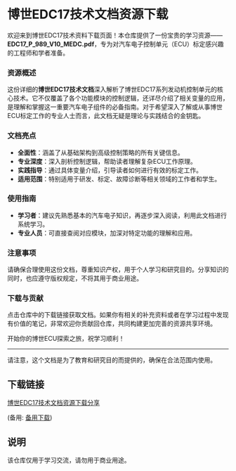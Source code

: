 # 博世EDC17技术文档资源下载

欢迎来到博世EDC17技术资料下载页面！本仓库提供了一份宝贵的学习资源——**EDC17_P_989_V10_MEDC.pdf**，专为对汽车电子控制单元（ECU）标定感兴趣的工程师和学者准备。

### 资源概述

这份详细的**博世EDC17技术文档**深入解析了博世EDC17系列发动机控制单元的核心技术。它不仅覆盖了各个功能模块的控制逻辑，还详尽介绍了相关变量的应用，是理解和掌握这一重要汽车电子组件的必备指南。对于希望深入了解或从事博世ECU标定工作的专业人士而言，此文档无疑是理论与实践结合的金钥匙。

### 文档亮点

- **全面性**：涵盖了从基础架构到高级控制策略的所有关键信息。
- **专业深度**：深入剖析控制逻辑，帮助读者理解复杂ECU工作原理。
- **实践指导**：通过具体变量介绍，引导读者如何进行有效的标定工作。
- **适用范围**：特别适用于研发、标定、故障诊断等相关领域的工作者和学生。

### 使用指南

- **学习者**：建议先熟悉基本的汽车电子知识，再逐步深入阅读，利用此文档进行系统学习。
- **专业人员**：可直接查阅对应模块，加深对特定功能的理解和应用。

### 注意事项

请确保合理使用这份文档，尊重知识产权，用于个人学习和研究目的。分享知识的同时，也应遵守版权规定，不将其用于商业用途。

### 下载与贡献

点击仓库中的下载链接获取文档。如果你有相关的补充资料或者在学习过程中发现有价值的笔记，非常欢迎你贡献回仓库，共同构建更加完善的资源共享环境。

开始你的博世ECU探索之旅，祝学习顺利！

---

请注意，这个文档是为了教育和研究目的而提供的，确保在合法范围内使用。

## 下载链接
[博世EDC17技术文档资源下载分享](https://pan.quark.cn/s/394fec2fb179) 

(备用: [备用下载](https://pan.baidu.com/s/1knkyaySU5Mx2b76pC1YVOg?pwd=1234))

## 说明

该仓库仅用于学习交流，请勿用于商业用途。
